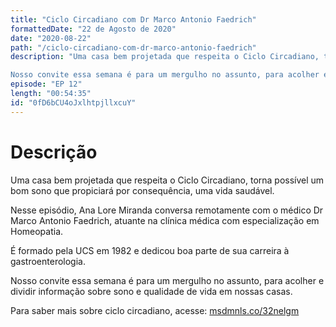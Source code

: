 ```yaml
---
title: "Ciclo Circadiano com Dr Marco Antonio Faedrich"
formattedDate: "22 de Agosto de 2020"
date: "2020-08-22"
path: "/ciclo-circadiano-com-dr-marco-antonio-faedrich"
description: "Uma casa bem projetada que respeita o Ciclo Circadiano, torna possível um bom sono que propiciará por consequência, uma vida saudável.

Nosso convite essa semana é para um mergulho no assunto, para acolher e dividir informação sobre sono e qualidade de vida em nossas casas."
episode: "EP 12"
length: "00:54:35"
id: "0fD6bCU4oJxlhtpjllxcuY"
---
```


# Descrição

Uma casa bem projetada que respeita o Ciclo Circadiano, torna possível um bom sono que propiciará por consequência, uma vida saudável.

Nesse episódio, Ana Lore Miranda conversa remotamente com o médico Dr Marco Antonio Faedrich, atuante na clínica médica com especialização em Homeopatia.

É formado pela UCS em 1982 e dedicou boa parte de sua carreira à gastroenterologia.

Nosso convite essa semana é para um mergulho no assunto, para acolher e dividir informação sobre sono e qualidade de vida em nossas casas.

Para saber mais sobre ciclo circadiano, acesse: [msdmnls.co/32nelgm](https://www.msdmanuals.com/pt-pt/profissional/dist%C3%BArbios-neurol%C3%B3gicos/transtornos-de-sono-e-vig%C3%ADlia/transtornos-do-sono-relacionados-ao-ritmo-circadiano)
